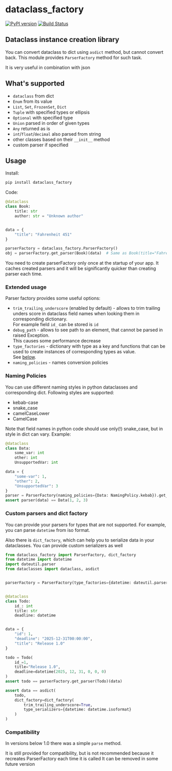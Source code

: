 # dataclass_factory

[![PyPI version](https://badge.fury.io/py/dataclass-factory.svg)](https://badge.fury.io/py/dataclass-factory)
[![Build Status](https://travis-ci.org/Tishka17/dataclass_factory.svg?branch=master)](https://travis-ci.org/Tishka17/dataclass_factory)

## Dataclass instance creation library

You can convert dataclass to dict using `asdict` method, but cannot convert back.
This module provides `ParserFactory` method for such task. 

It is very useful in combination with json

## What's supported 

* `dataclass` from dict
* `Enum` from its value
* `List`, `Set`, `FrozenSet`, `Dict`
* `Tuple` with specified types or ellipsis
* `Optional` with specified type
* `Union` parsed in order of given types
* `Any` returned as is
* `int`/`float`/`decimal` also parsed from string
* other classes based on their `__init__` method
* custom parser if specified

## Usage

Install:
```bash
pip install dataclass_factory 
```

Code:

```python
@dataclass
class Book:
    title: str
    author: str = "Unknown author"


data = {
    "title": "Fahrenheit 451"
}

parserFactory = dataclass_factory.ParserFactory()
obj = parserFactory.get_parser(Book)(data)  # Same as Book(title="Fahrenheit 451")

```

You need to create parserFactory only once at the startup of your app.
It caches created parsers and it will be significantly quicker than creating parser each time.

### Extended usage

Parser factory provides some useful options:

* `trim_trailing_underscore` (enabled by default) - allows to trim trailing unders score in dataclass field names when looking them in corresponding dictionary.  
    For example field `id_` can be stored is `id`
* `debug_path` - allows to see path to an element, that cannot be parsed in raised Exception.  
    This causes some performance decrease
* `type_factories` - dictionary with type as a key and functions that can be used to create instances of corresponding types as value.  
    See [below](#custom-parsers-and-dict-factory).
* `naming_policies` - names conversion policies

### Naming Policies

You can use different naming styles in python dataclasses and corresponding dict. Following styles are supported:
* kebab-case
* snake_case
* camelCaseLower
* CamelCase

Note that field names in python code should use only(!) snake_case, but in style in dict can vary. Example:

```python
@dataclass
class Data:
    some_var: int
    other: int
    UnsupportedVar: int

data = {
    "some-var": 1,
    "other": 2,
    "UnsupportedVar": 3
}
parser = ParserFactory(naming_policies={Data: NamingPolicy.kebab}).get_parser(Data)
assert parser(data) == Data(1, 2, 3)
``` 
 

### Custom parsers and dict factory

You can provide your parsers for types that are not supported. For example, you can parse `datetime` from iso format.

Also there is `dict_factory`, which can help you to serialize data in your dataclasses. 
You can provide custom serializers as well


```python
from dataclass_factory import ParserFactory, dict_factory
from datetime import datetime
import dateutil.parser
from dataclasses import dataclass, asdict


parserFactory = ParserFactory(type_factories={datetime: dateutil.parser.parse})


@dataclass
class Todo:
    id_: int
    title: str
    deadline: datetime


data = {
    "id": 1,
    "deadline": "2025-12-31T00:00:00",
    "title": "Release 1.0"
}

todo = Todo(
    id_=1,
    title="Release 1.0",
    deadline=datetime(2025, 12, 31, 0, 0, 0)
)
assert todo == parserFactory.get_parser(Todo)(data)

assert data == asdict(
    todo,
    dict_factory=dict_factory(
        trim_trailing_underscore=True,
        type_serializers={datetime: datetime.isoformat}
    )
)
```

### Compatibility

In versions below 1.0 there was a simple `parse` method. 

It is still provided for compatibility, but is not recommended because it recreates ParserFactory each time it is called
It can be removed in some future version
